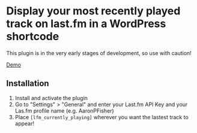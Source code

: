 # Display your most recently played track on last.fm in a WordPress shortcode

This plugin is in the very early stages of development, so use with caution!

[Demo](https://aaronfisher.net/)

## Installation

1. Install and activate the plugin
2. Go to "Settings" > "General" and enter your Last.fm API Key and your Las.fm profile name (e.g. AaronPFisher)
3. Place `[lfm_currently_playing]` wherever you want the lastest track to appear!
